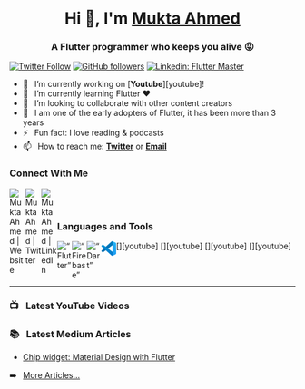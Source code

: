 <h1 align="center"> Hi 👋, I'm <a href="http://muktabd.info">Mukta Ahmed</a></h1>
<h3 align="center">A Flutter programmer who keeps you alive 😜</h3>

[![Twitter Follow](https://img.shields.io/twitter/follow/MuktaAhmed?color=1DA1F2&label=Followers&logo=twitter&style=for-the-badge)][twitter]
[![GitHub followers](https://img.shields.io/github/followers/MuktaAhmed?logo=GitHub&style=for-the-badge)][github]
[![Linkedin: Flutter Master](https://img.shields.io/badge/-CONNECT-blue?style=for-the-badge&logo=Linkedin&link=www.linkedin.com/in/muktabd-info)][linkedin]

- 🔭 &ensp;I’m currently working on [**Youtube**][youtube]!
- 🌱 &ensp;I’m currently learning Flutter ❤️
- 👯 &ensp;I’m looking to collaborate with other content creators
- 🗿 &ensp;I am one of the early adopters of Flutter, it has been more than 3 years
- ⚡ &ensp;Fun fact: I love reading & podcasts
- 📫 &ensp;How to reach me: [**Twitter**][twitter] or [**Email**][email]

### Connect With Me

[<img align="left" alt="Mukta Ahmed | Website" width="28px" src="https://firebasestorage.googleapis.com/v0/b/web-johannesmilke.appspot.com/o/other%2Fsocial%2Fwebsite.png?alt=media" />][website]
[<img align="left" alt="Mukta Ahmed | Twitter" width="28px" src="https://firebasestorage.googleapis.com/v0/b/web-johannesmilke.appspot.com/o/other%2Fsocial%2Ftwitter.png?alt=media" />][twitter]
[<img align="left" alt="Mukta Ahmed | LinkedIn" width="28px" src="https://firebasestorage.googleapis.com/v0/b/web-johannesmilke.appspot.com/o/other%2Fsocial%2Flinkedin.png?alt=media" />][linkedin]



<br />
<br />

### Languages and Tools
[<img align="left" alt=“Flutter” width="26px" src="https://www.vectorlogo.zone/logos/flutterio/flutterio-icon.svg" />][youtube]
[<img align="left" alt=“Firebase” width="26px" src="https://www.vectorlogo.zone/logos/firebase/firebase-icon.svg" />][youtube]
[<img align="left" alt=“Dart” width="26px" src="https://www.vectorlogo.zone/logos/dartlang/dartlang-icon.svg" />][youtube]
[<img align="left" alt=“Github” width="26px" src="https://raw.githubusercontent.com/github/explore/80688e429a7d4ef2fca1e82350fe8e3517d3494d/topics/visual-studio-code/visual-studio-code.png" />][youtube]


<br />
<br />

---

### 📺 &ensp;Latest YouTube Videos


### 📚 &ensp;Latest Medium Articles

<!-- BLOG-POST-LIST:START -->
- [Chip widget: Material Design with Flutter](http://muktabd.info)
<!-- BLOG-POST-LIST:END -->

➡️ &ensp;[More Articles...]()



[website]: http://muktabd.info
[twitter]: http://muktabd.info
[linkedin]: www.linkedin.com/in/muktabd-info
[github]: https://github.com/muktabd/
[instagram]: https://www.instagram.com/muktabd
[facebook]: https://www.facebook.com/mukta.2003
[medium]: http://muktabd.info
[email]: mukta@graduate.utm.my
